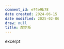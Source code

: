 ```yaml
---
comment_id: e74e9b78
date created: 2024-06-15
date modified: 2025-02-06
draw: null
title: 摩尔斯
---
```

excerpt

<!-- more -->
